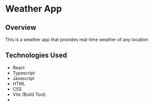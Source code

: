 # Weather App

## Overview
This is a weather app that provides real-time weather of any location

## Technologies Used
* React
* Typescript
* Javascript
* HTML
* CSS
* Vite (Build Tool)
* 

